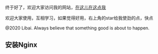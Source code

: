 

终于好了，欢迎大家访问我的网站，[在这儿在这点我](https://raindays.cn)



欢迎大家使用，互相学习，如果觉得好用，右上角的star给我使劲的点，快点


@2020 Libai. Always believe that something good is about to happen.


## 安装Nginx

